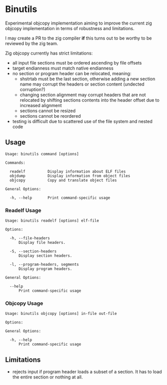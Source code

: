 # Binutils

Experimental objcopy implementation aiming to improve the current zig objcopy implementation in terms of robustness and limitations.

I may create a PR to the zig compiler **if** this turns out to be worthy to be reviewed by the zig team.

Zig objcopy currently has strict limitations:

* all input file sections must be ordered ascending by file offsets
* target endianness must match native endianness
* no section or program header can be relocated, meaning:
    * shstrtab must be the last section, otherwise adding a new section name may corrupt the headers or section content (undected corruption?)
    * changing section alignment may corrupt headers that are not relocated by shifting sections contents into the header offset due to increased alignment
    * sections cannot be resized
    * sections cannot be reordered
* testing is difficult due to scattered use of the file system and nested code

## Usage

```
Usage: binutils command [options]

Commands:

  readelf          Display information about ELF files
  objdump          Display information from object files
  objcopy          Copy and translate object files

General Options:

  -h, --help       Print command-specific usage
```

### Readelf Usage

```
Usage: binutils readelf [options] elf-file

Options:

  -h, --file-headers
      Display file headers.

  -S, --section-headers
      Display section headers.

  -l, --program-headers, segments
      Display program headers.

General Options:

  --help
      Print command-specific usage

```

### Objcopy Usage

```
Usage: binutils objcopy [options] in-file out-file

Options:

General Options:

  -h, --help
      Print command-specific usage

```

## Limitations

* rejects input if program header loads a subset of a section. It has to load the entire section or nothing at all.

